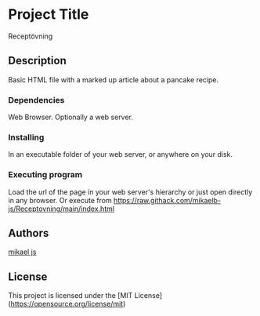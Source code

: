 # Project Title
Receptövning
## Description

Basic HTML file with a marked up article about a pancake recipe. 

### Dependencies

Web Browser. Optionally a web server.

### Installing

In an executable folder of your web server, or anywhere on your disk.

### Executing program

Load the url of the page in your web server's hierarchy or just open directly in any browser.
Or execute from https://raw.githack.com/mikaelb-js/Receptovning/main/index.html

## Authors

[mikael js](mikaelb-frontend@proton.me)

## License

This project is licensed under the [MIT License] (https://opensource.org/license/mit)
